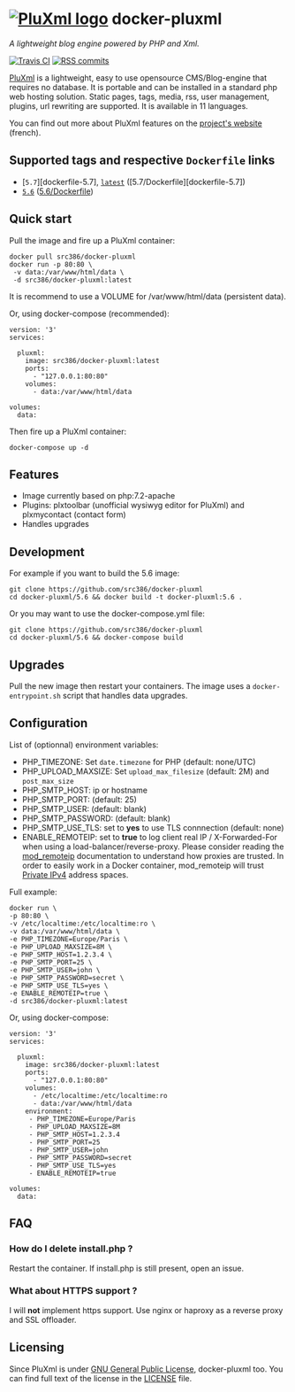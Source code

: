 # [![PluXml logo][pluxml-logo]](http://www.pluxml.org/) docker-pluxml

*A lightweight blog engine powered by PHP and Xml.*

[![Travis CI][travis-ci]](https://travis-ci.org/src386/docker-pluxml)
[![RSS commits][rss-commits]](https://github.com/src386/docker-pluxml/commits/master.atom)

[pluxml-logo]: https://raw.githubusercontent.com/src386/docker-pluxml/master/lib/images/pluxml-logo-small.png
[travis-ci]: https://img.shields.io/travis/src386/docker-pluxml.svg?style=flat
[rss-commits]: https://img.shields.io/badge/RSS-commits-orange.svg

[PluXml][pluxml] is a lightweight, easy to use opensource CMS/Blog-engine that requires no database. It is portable and can be installed in a standard php web hosting solution. Static pages, tags, media, rss, user management, plugins, url rewriting are supported. It is available in 11 languages.

You can find out more about PluXml features on the [project's website][pluxml] (french).

[pluxml]: http://www.pluxml.org/

## Supported tags and respective `Dockerfile` links

- [`5.7`][dockerfile-5.7], [`latest`][dockerfile-latest] ([5.7/Dockerfile][dockerfile-5.7])
- [`5.6`][dockerfile-5.6] ([5.6/Dockerfile][dockerfile-5.6])

[dockerfile-latest]: https://github.com/src386/docker-pluxml/blob/master/5.7/Dockerfile
[dockerfile-5.67]: https://github.com/src386/docker-pluxml/blob/master/5.7/Dockerfile
[dockerfile-5.6]: https://github.com/src386/docker-pluxml/blob/master/5.6/Dockerfile

## Quick start

Pull the image and fire up a PluXml container:

    docker pull src386/docker-pluxml
    docker run -p 80:80 \
     -v data:/var/www/html/data \
     -d src386/docker-pluxml:latest

It is recommend to use a VOLUME for /var/www/html/data (persistent data).

Or, using docker-compose (recommended):

    version: '3'
    services:

      pluxml:
        image: src386/docker-pluxml:latest
        ports:
          - "127.0.0.1:80:80"
        volumes:
          - data:/var/www/html/data

    volumes:
      data:

Then fire up a PluXml container:

    docker-compose up -d

Features
--------

- Image currently based on php:7.2-apache
- Plugins: plxtoolbar (unofficial wysiwyg editor for PluXml) and plxmycontact (contact form)
- Handles upgrades 

Development
-----------

For example if you want to build the 5.6 image:

    git clone https://github.com/src386/docker-pluxml
    cd docker-pluxml/5.6 && docker build -t docker-pluxml:5.6 .

Or you may want to use the docker-compose.yml file:

    git clone https://github.com/src386/docker-pluxml
    cd docker-pluxml/5.6 && docker-compose build

Upgrades
--------

Pull the new image then restart your containers.
The image uses a `docker-entrypoint.sh` script that handles data upgrades.

Configuration
-------------

List of (optionnal) environment variables:

- PHP_TIMEZONE: Set `date.timezone` for PHP (default: none/UTC)
- PHP_UPLOAD_MAXSIZE: Set `upload_max_filesize` (default: 2M)  and `post_max_size`
- PHP_SMTP_HOST: ip or hostname
- PHP_SMTP_PORT: (default: 25)
- PHP_SMTP_USER: (default: blank)
- PHP_SMTP_PASSWORD: (default: blank)
- PHP_SMTP_USE_TLS: set to **yes** to use TLS connnection (default: none)
- ENABLE_REMOTEIP: set to **true** to log client real IP / X-Forwarded-For when using a load-balancer/reverse-proxy. Please consider reading the [mod_remoteip][mod_remoteip] documentation to understand how proxies are trusted. In order to easily work in a Docker container, mod_remoteip will trust [Private IPv4][ipv4spaces] address spaces.

[mod_remoteip]: https://httpd.apache.org/docs/2.4/en/mod/mod_remoteip.html
[ipv4spaces]: https://en.wikipedia.org/wiki/Private_network#Private_IPv4_address_spaces

Full example:

    docker run \
    -p 80:80 \
    -v /etc/localtime:/etc/localtime:ro \
    -v data:/var/www/html/data \
    -e PHP_TIMEZONE=Europe/Paris \
    -e PHP_UPLOAD_MAXSIZE=8M \ 
    -e PHP_SMTP_HOST=1.2.3.4 \
    -e PHP_SMTP_PORT=25 \
    -e PHP_SMTP_USER=john \
    -e PHP_SMTP_PASSWORD=secret \
    -e PHP_SMTP_USE_TLS=yes \
    -e ENABLE_REMOTEIP=true \
    -d src386/docker-pluxml:latest

Or, using docker-compose:

    version: '3'
    services:

      pluxml:
        image: src386/docker-pluxml:latest
        ports:
          - "127.0.0.1:80:80"
        volumes:
          - /etc/localtime:/etc/localtime:ro
          - data:/var/www/html/data
        environment:
         - PHP_TIMEZONE=Europe/Paris
         - PHP_UPLOAD_MAXSIZE=8M
         - PHP_SMTP_HOST=1.2.3.4
         - PHP_SMTP_PORT=25
         - PHP_SMTP_USER=john
         - PHP_SMTP_PASSWORD=secret
         - PHP_SMTP_USE_TLS=yes
         - ENABLE_REMOTEIP=true

    volumes:
      data:

## FAQ

### How do I delete install.php ?

Restart the container. If install.php is still present, open an issue.

### What about HTTPS support ?

I will **not** implement https support. Use nginx or haproxy as a reverse proxy and SSL offloader.

## Licensing

Since PluXml is under [GNU General Public License][gnugpl], docker-pluxml too.
You can find full text of the license in the [LICENSE][license] file.

[gnugpl]: http://www.gnu.org/licenses/gpl.html
[license]: https://github.com/src386/docker-pluxml/blob/master/LICENSE
